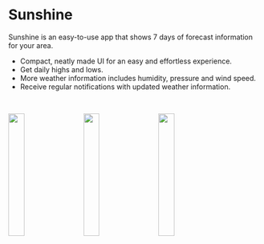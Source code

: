 # Sunshine

Sunshine is an easy-to-use app that shows 7 days of forecast information for your area.

- Compact, neatly made UI for an easy and effortless experience.
- Get daily highs and lows.
- More weather information includes humidity, pressure and wind speed.
- Receive regular notifications with updated weather information.

&nbsp;
&nbsp;

<img width="25%" src="https://lh3.googleusercontent.com/aQDFmr2tsKU4e9Hms0zcX4a7hXlJz4MW_NIeJtIhrz-A4kNhjpGj5lYDJdLn9OKCK1A=w1440-h620-rw" />&nbsp;&nbsp;&nbsp;&nbsp;&nbsp;&nbsp;<img width="25%" src="https://lh3.googleusercontent.com/24XQjFI3erqHdFCNNDlsGCThxauqLzO5E7wQJcQQSySjzNonkcdSO1-ZJ8mnchjWG_4=w1440-h620-rw" />&nbsp;&nbsp;&nbsp;&nbsp;&nbsp;&nbsp;<img width="25%" src="https://lh3.googleusercontent.com/obwB_h-Mykjr7FW_s93XxCy4Ldm5vvM-rMICSZlQVTvzoqLTZVmbBdqPx8jIWX4NEI5i=w1440-h620-rw" />
